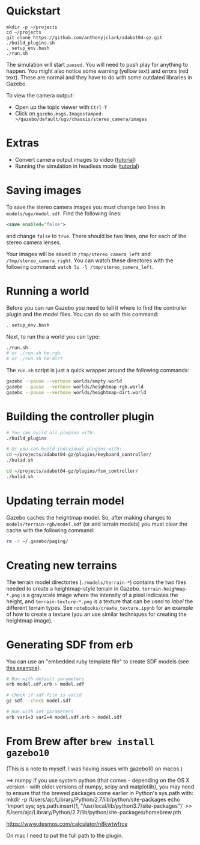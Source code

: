 
# Quickstart

```
mkdir -p ~/projects
cd ~/projects
git clone https://github.com/anthonyjclark/adabot04-gz.git
./build_plugins.sh
. setup_env.bash
./run.sh
```

The simulation will start `paused`. You will need to push play for anything to happen. You might also notice some warning (yellow text) and errors (red text). These are normal and they have to do with some outdated libraries in Gazebo.

To view the camera output:

- Open up the topic viewer with `Ctrl-T`
- Click on `gazebo.msgs.Imagestamped->/gazebo/default/ugv/chassis/stereo_camera/images`

# Extras

- Convert camera output images to video ([tutorial](http://gazebosim.org/tutorials?tut=camera_save&cat=sensors#ConvertImagestoVideo))
- Running the simulation in headless mode ([tutorial](http://answers.gazebosim.org/question/14625/running-a-camera-sensor-headless/))

# Saving images

To save the stereo camera images you must change two lines in `models/ugv/model.sdf`. Find the following lines:

~~~xml
<save enabled="false">
~~~

and change `false` to `true`. There should be two lines, one for each of the stereo camera lenses.

Your images will be saved in `/tmp/stereo_camera_left` and `/tmp/stereo_camera_right`. You can watch these directores with the following command: `watch ls -l /tmp/stereo_camera_left`.

# Running a world

Before you can run Gazebo you need to tell it where to find the controller plugin and the model files. You can do so with this command:

~~~bash
. setup_env.bash
~~~

Next, to run the a world you can type:

~~~bash
./run.sh 
# or ./run.sh hm-rgb
# or ./run.sh hm-dirt
~~~

The `run.sh` script is just a quick wrapper around the following commands:

~~~bash
gazebo --pause --verbose worlds/empty.world
gazebo --pause --verbose worlds/heightmap-rgb.world
gazebo --pause --verbose worlds/heightmap-dirt.world
~~~

# Building the controller plugin

~~~bash
# You can build all plugins with:
./build_plugins

# Or you can build individual plugins with:
cd ~/projects/adabot04-gz/plugins/keyboard_controller/
./bulid.sh

cd ~/projects/adabot04-gz/plugins/fsm_controller/
./bulid.sh
~~~

# Updating terrain model

Gazebo caches the heightmap model. So, after making changes to `models/terrain-rgb/model.sdf` (or and terrain models) you must clear the cache with the following command:

~~~bash
rm -r ~/.gazebo/paging/
~~~

# Creating new terrains

The terrain model directories (`./models/terrain-*`) contains the two files needed to create a heightmap-style terrain in Gazebo. `terrain-heighmap-*.png` is a grayscale image where the intensity of a pixel indicates the height, and `terrain-texture-*.png` is a texture that can be used to *label* the different terrain types. See `notebooks/create_texture.ipynb` for an example of how to create a texture (you an use similar techniques for creating the heightmap image).

# Generating SDF from erb

You can use an "embedded ruby template file" to create SDF models (see [this example](https://bitbucket.org/osrf/gazebo_tutorials/raw/kinematic_loop/kinematic_loop/four_bar_sdf/model.sdf.erb)).

~~~bash
# Run with default parameters
erb model.sdf.erb > model.sdf

# Check if sdf file is valid
gz sdf --check model.sdf

# Run with set parameters
erb var1=3 var2=4 model.sdf.erb > model.sdf
~~~

# From Brew after `brew install gazebo10`

(This is a note to myself. I was having issues with gazebo10 on macos.)

==> numpy
If you use system python (that comes - depending on the OS X version -
with older versions of numpy, scipy and matplotlib), you may need to
ensure that the brewed packages come earlier in Python's sys.path with:
  mkdir -p /Users/ajc/Library/Python/2.7/lib/python/site-packages
  echo 'import sys; sys.path.insert(1, "/usr/local/lib/python3.7/site-packages")' >> /Users/ajc/Library/Python/2.7/lib/python/site-packages/homebrew.pth

https://www.desmos.com/calculator/n8kwtwfrce

On mac I need to put the full path to the plugin.
